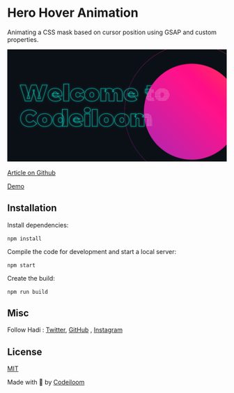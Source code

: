 # Hero Hover Animation

Animating a CSS mask based on cursor position using GSAP and custom properties.

![Hero section with CSS mask](https://raw.githubusercontent.com/codeiloom/hero-hover-text/master/hero.png)

[Article on Github](https://github.com/codeiloom/hero-hover-text)

[Demo](https://hero-hover-text.vercel.app)

## Installation

Install dependencies:

```
npm install
```

Compile the code for development and start a local server:

```
npm start
```

Create the build:

```
npm run build
```

## Misc

Follow Hadi : [Twitter](https://twitter.com/codeiloom), [GitHub](https://github.com/codeindevelopment)
, [Instagram](https://www.instagram.com/codiloom/)

## License

[MIT](LICENSE)

Made with :blue_heart: by [Codeiloom](http://www.codeindev.com)
